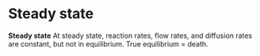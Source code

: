 ---
---
# Steady state

**Steady state** At steady state, reaction rates, flow rates, and
diffusion rates are constant, but not in equilibrium. True equilibrium =
death.
